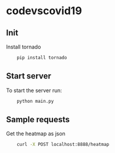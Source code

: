 # codevscovid19

## Init

Install tornado

```bash
    pip install tornado
```

## Start server

To start the server run:

```bash
    python main.py
```

## Sample requests

Get the heatmap as json

```bash
    curl -X POST localhost:8888/heatmap
```
